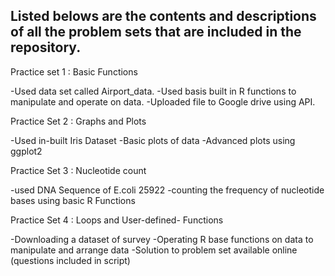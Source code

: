 ## Listed belows are the contents and descriptions of all the problem sets that are included in the repository.

Practice set 1 : Basic Functions

-Used data set called Airport_data.
-Used basis built in R functions to manipulate and operate on data.
-Uploaded file to Google drive using API.

Practice Set 2 : Graphs and Plots

-Used in-built Iris Dataset
-Basic plots of data
-Advanced plots using ggplot2

Practice Set 3 : Nucleotide count

-used DNA Sequence of E.coli 25922
-counting the frequency of nucleotide bases using basic R Functions

Practice Set 4 : Loops and User-defined- Functions

-Downloading a dataset of survey
-Operating R base functions on data to manipulate and arrange data
-Solution to problem set available online (questions included in script)
